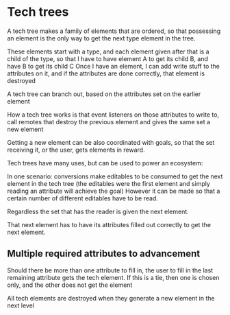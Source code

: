 # Tech trees

A tech tree makes a family of elements that are ordered, so that possessing an element is the only way to get the next type element in the tree.

These elements start with a type, and each element given after that is a child of the type, so that I have to have element A to get its child B, and have B to get its child C
Once I have an element, I can add write stuff to the attributes on it, and if the attributes are done correctly, that element is destroyed

A tech tree can branch out, based on the attributes set on the earlier element

How a tech tree works is that event listeners on those attributes to write to, call remotes that destroy the previous element and gives the same set a new element

Getting a new element can be also coordinated with goals, so that the set receiving it, or the user, gets elements in reward.

Tech trees have many uses, but can be used to power an ecosystem:

In one scenario: conversions make editables to be consumed to get the next element in the tech tree 
(the editables were the first element and simply reading an attribute will achieve the goal)
However it can be made so that a certain number of different editables have to be read. 

Regardless the set that has the reader is given the next element.

That next element has to have its attributes filled out correctly to get the next element.

## Multiple required attributes to advancement

Should there be more than one attribute to fill in, the user to fill in the last remaining attribute gets the tech element.
If this is a tie, then one is chosen only, and the other does not get the element

All tech elements are destroyed when they generate a new element in the next level

